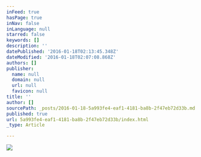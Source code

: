 ```yaml
---
inFeed: true
hasPage: true
inNav: false
inLanguage: null
starred: false
keywords: []
description: ''
datePublished: '2016-01-18T02:13:45.348Z'
dateModified: '2016-01-18T02:07:08.868Z'
authors: []
publisher:
  name: null
  domain: null
  url: null
  favicon: null
title: ''
author: []
sourcePath: _posts/2016-01-18-5a993fe4-eaf1-4181-ba8b-2f47eb72d33b.md
published: true
url: 5a993fe4-eaf1-4181-ba8b-2f47eb72d33b/index.html
_type: Article

---
```

![](https://the-grid-user-content.s3-us-west-2.amazonaws.com/42b14724-99b1-44d6-a734-05cb16c4e676.png)